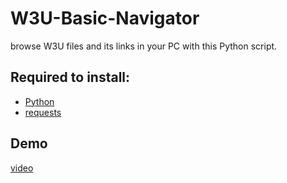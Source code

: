 # W3U-Basic-Navigator
browse W3U files and its links in your PC with this Python script.

## Required to install:
- [Python](https://www.python.org/)
- [requests](https://pypi.org/project/requests/)

## Demo
[video](https://github.com/user-attachments/assets/189a82f9-e753-48d4-a06d-f60ce1722581)
